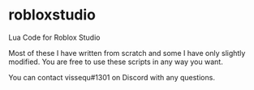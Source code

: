 # robloxstudio
Lua Code for Roblox Studio

Most of these I have written from scratch and some I have only slightly modified. You are free to use these scripts in any way you want.

You can contact vissequ#1301 on Discord with any questions.
